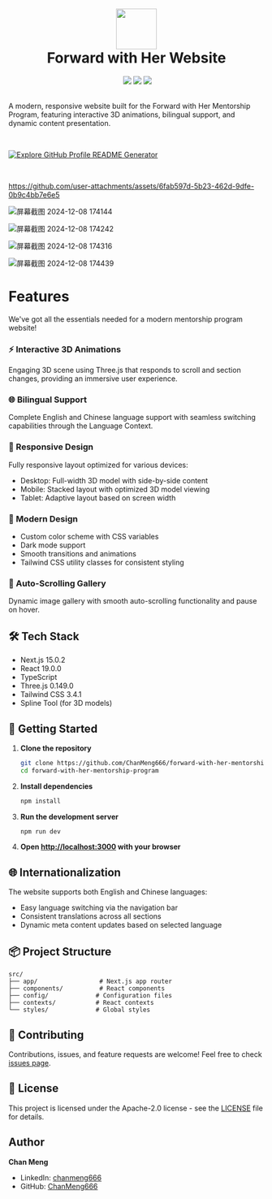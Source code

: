 <div align="center">
 <h1><img src="public/images/logo.jpg" width="80px"><br/>Forward with Her Website</h1>
 <a href="https://www.linkedin.com/in/chanmeng666" target="_blank"><img alt="" src="https://img.shields.io/badge/LinkedIn-0077B5?style=flat&logo=linkedin&logoColor=white" style="vertical-align:center" /></a>
 <img src="https://img.shields.io/github/package-json/v/ChanMeng666/3d-model-viewer?style=flat&color=green"/>
 <img src="https://img.shields.io/github/license/ChanMeng666/3d-model-viewer?style=flat&color=green"/>
 <img src="https://img.shields.io/github/languages/code-size/ChanMeng666/3d-model-viewer?logo=github&style=flat"/>
</div>
<br/>

A modern, responsive website built for the Forward with Her Mentorship Program, featuring interactive 3D animations, bilingual support, and dynamic content presentation.

<br/>

[![Explore GitHub Profile README Generator](https://gradient-svg-generator.vercel.app/?text=👉+Try+It+Now!+👈&height=40&template=pride-rainbow)](https://forward-with-her.vercel.app/)

<br/>

https://github.com/user-attachments/assets/6fab597d-5b23-462d-9dfe-0b9c4bb7e6e5


![屏幕截图 2024-12-08 174144](https://github.com/user-attachments/assets/f697c730-8908-4451-aafe-41632b027c17)

![屏幕截图 2024-12-08 174242](https://github.com/user-attachments/assets/0b2be901-c507-4f38-a005-017c4bd41d38)

![屏幕截图 2024-12-08 174316](https://github.com/user-attachments/assets/61f4878a-3475-466b-b917-a885f0f4582f)

![屏幕截图 2024-12-08 174439](https://github.com/user-attachments/assets/2d5aaef5-7cbc-491a-9ae4-0ef50a6d59fd)

# Features
We've got all the essentials needed for a modern mentorship program website!

### ⚡ Interactive 3D Animations
Engaging 3D scene using Three.js that responds to scroll and section changes, providing an immersive user experience.

### 🌐 Bilingual Support
Complete English and Chinese language support with seamless switching capabilities through the Language Context.

### 📱 Responsive Design
Fully responsive layout optimized for various devices:
- Desktop: Full-width 3D model with side-by-side content
- Mobile: Stacked layout with optimized 3D model viewing
- Tablet: Adaptive layout based on screen width

### 🎨 Modern Design
- Custom color scheme with CSS variables
- Dark mode support
- Smooth transitions and animations
- Tailwind CSS utility classes for consistent styling

### 🔄 Auto-Scrolling Gallery
Dynamic image gallery with smooth auto-scrolling functionality and pause on hover.

## 🛠️ Tech Stack
- Next.js 15.0.2
- React 19.0.0
- TypeScript
- Three.js 0.149.0
- Tailwind CSS 3.4.1
- Spline Tool (for 3D models)

## 🚀 Getting Started

1. **Clone the repository**
   ```bash
   git clone https://github.com/ChanMeng666/forward-with-her-mentorship-program.git
   cd forward-with-her-mentorship-program

2. **Install dependencies**
   ```bash
   npm install
   ```

3. **Run the development server**
   ```bash
   npm run dev
   ```

4. **Open [http://localhost:3000](http://localhost:3000) with your browser**

## 🌐 Internationalization

The website supports both English and Chinese languages:
- Easy language switching via the navigation bar
- Consistent translations across all sections
- Dynamic meta content updates based on selected language

## 📦 Project Structure

```
src/
├── app/                 # Next.js app router
├── components/          # React components
├── config/             # Configuration files
├── contexts/           # React contexts
└── styles/             # Global styles
```

## 🤝 Contributing

Contributions, issues, and feature requests are welcome! Feel free to check [issues page](https://github.com/ChanMeng666/3d-model-viewer/issues).

## 📄 License

This project is licensed under the Apache-2.0 license - see the [LICENSE](LICENSE) file for details.

## Author

**Chan Meng**

- LinkedIn: [chanmeng666](https://www.linkedin.com/in/chanmeng666/)
- GitHub: [ChanMeng666](https://github.com/ChanMeng666)
